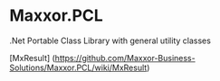 # Maxxor.PCL
.Net Portable Class Library with general utility classes

[MxResult] (https://github.com/Maxxor-Business-Solutions/Maxxor.PCL/wiki/MxResult)
